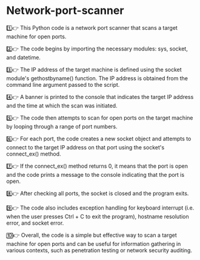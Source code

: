 # Network-port-scanner
1️⃣👉 This Python code is a network port scanner that scans a target machine for open ports.

2️⃣👉 The code begins by importing the necessary modules: sys, socket, and datetime.

3️⃣👉 The IP address of the target machine is defined using the socket module's gethostbyname() function. The IP address is obtained from the command line argument passed to the script.

4️⃣👉 A banner is printed to the console that indicates the target IP address and the time at which the scan was initiated.

5️⃣👉 The code then attempts to scan for open ports on the target machine by looping through a range of port numbers.

6️⃣👉 For each port, the code creates a new socket object and attempts to connect to the target IP address on that port using the socket's connect_ex() method.

7️⃣👉 If the connect_ex() method returns 0, it means that the port is open and the code prints a message to the console indicating that the port is open.

8️⃣👉 After checking all ports, the socket is closed and the program exits.

9️⃣👉 The code also includes exception handling for keyboard interrupt (i.e. when the user presses Ctrl + C to exit the program), hostname resolution error, and socket error.

🔟👉 Overall, the code is a simple but effective way to scan a target machine for open ports and can be useful for information gathering in various contexts, such as penetration testing or network security auditing.

